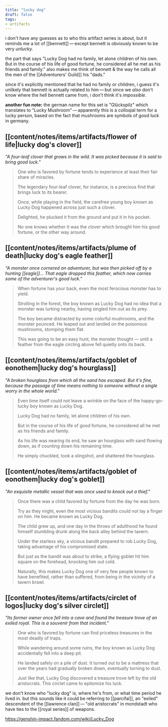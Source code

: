 ```yaml
---
title: "lucky dog"
draft: false
tags: 
- artifacts
---
```

i don't have any guesses as to who this artifact series is about, but it reminds me a lot of [[bennett]] — except bennett is obviously known to be very *unlucky.* 

the part that says "Lucky Dog had no family, let alone children of his own. But in the course of his life of good fortune, he considered all he met as his friends and family." also makes me think of bennett & the way he calls all the men of the [[Adventurers' Guild]] his "dads." 

since it's explicitly mentioned that he had no family or children, i guess it's unlikely that bennett is actually related to him — but since we *also* don't know where the hell bennett came from, i don't think it's *impossible.* 

**another fun note:** the german name for this set is "Glückspilz" which translates to "Lucky Mushroom" — apparently this is a colloqial term for a lucky person, based on the fact that mushrooms are symbols of good luck in germany.

## [[content/notes/items/artifacts/flower of life|lucky dog's clover]]
*"A four-leaf clover that grows in the wild. It was picked because it is said to bring good luck."*
> One who is favored by fortune tends to experience at least their fair share of miracles.  
> 
> The legendary four-leaf clover, for instance, is a precious find that brings luck to its bearer.  
> 
> Once, while playing in the field, the carefree young boy known as Lucky Dog happened across just such a clover.  
> 
> Delighted, he plucked it from the ground and put it in his pocket.  
> 
> No one knows whether it was the clover which brought him his good fortune, or the other way around.

## [[content/notes/items/artifacts/plume of death|lucky dog's eagle feather]]
*"A monster once cornered an adventurer, but was then picked off by a hunting [[eagle]]... That eagle dropped this feather, which now carries some of the adventurer's good luck."*
> When fortune has your back, even the most ferocious monster has to yield.  
> 
> Strolling in the forest, the boy known as Lucky Dog had no idea that a monster was lurking nearby, having singled him out as its prey.  
> 
> The boy became distracted by some colorful mushrooms, and the monster pounced. He leaped out and landed on the poisonous mushrooms, stomping them flat.  
> 
> This was going to be an easy hunt, the monster thought — until a feather from the eagle circling above fell quietly onto its back.

## [[content/notes/items/artifacts/goblet of eonothem|lucky dog's hourglass]]
*"A broken hourglass from which all the sand has escaped. But it's fine, because the passage of time means nothing to someone without a single worry in the whole world."*
> Even time itself could not leave a wrinkle on the face of the happy-go-lucky boy known as Lucky Dog.  
> 
> Lucky Dog had no family, let alone children of his own.  
> 
> But in the course of his life of good fortune, he considered all he met as his friends and family.  
> 
> As his life was nearing its end, he saw an hourglass with sand flowing down, as if counting down his remaining time.  
> 
> He simply chuckled, took a slingshot, and shattered the hourglass.

## [[content/notes/items/artifacts/goblet of eonothem|lucky dog's goblet]]
*"An exquisite metallic vessel that was once used to knock out a thief."*
> Once there was a child favored by fortune from the day he was born.  
> 
> Try as they might, even the most vicious bandits could not lay a finger on him. He became known as Lucky Dog.  
> 
> The child grew up, and one day in the throes of adulthood he found himself stumbling drunk along the back alley behind the tavern.  
> 
> Under the starless sky, a vicious bandit prepared to rob Lucky Dog, taking advantage of his compromised state.  
> 
> But just as the bandit was about to strike, a flying goblet hit him square on the forehead, knocking him out cold.  
> 
> Naturally, this makes Lucky Dog one of very few people known to have benefited, rather than suffered, from being in the vicinity of a tavern brawl.

## [[content/notes/items/artifacts/circlet of logos|lucky dog's silver circlet]]
*"Its former owner once fell into a cave and found the treasure trove of an exiled royal. This is a souvenir from that incident."*
> One who is favored by fortune can find priceless treasures in the most deadly of traps.  
> 
> While wandering around some ruins, the boy known as Lucky Dog accidentally fell into a deep pit.
> 
> He landed safely on a pile of dust. It turned out to be a mattress that over the years had gradually broken down, eventually turning to dust.  
> 
> Just like that, Lucky Dog discovered a treasure trove left by the old aristocrats. This circlet came to epitomize his luck.

we don't know who "lucky dog" is, where he's from, or what time period he lived in. but this sounds like it could be referring to [[parcifal]], an "exiled" descendent of the [[lawrence clan]] — "old aristocrats" in mondstadt who have ties to the [[royal series]] of weapons. 

https://genshin-impact.fandom.com/wiki/Lucky_Dog